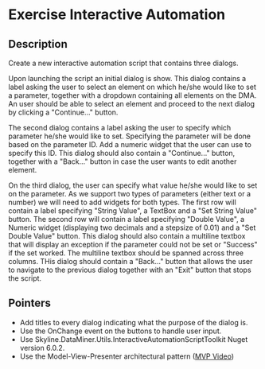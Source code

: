 # Exercise Interactive Automation

## Description

Create a new interactive automation script that contains three dialogs.

Upon launching the script an initial dialog is show. This dialog contains a label asking the user to select an element on which he/she would like to set a parameter, together with a dropdown containing all elements on the DMA. An user should be able to select an element and proceed to the next dialog by clicking a "Continue..." button.

The second dialog contains a label asking the user to specify which parameter he/she would like to set. Specifying the parameter will be done based on the parameter ID. Add a numeric widget that the user can use to specify this ID. This dialog should also contain a "Continue..." button, together with a "Back..." button in case the user wants to edit another element.

On the third dialog, the user can specify what value he/she would like to set on the parameter. As we support two types of parameters (either text or a number) we will need to add widgets for both types. The first row will contain a label specifying "String Value", a TextBox and a "Set String Value" button. The second row will contain a label specifying "Double Value", a Numeric widget (displaying two decimals and a stepsize of 0.01) and a "Set Double Value" button. This dialog should also contain a multiline textbox that will display an exception if the parameter could not be set or "Success" if the set worked. The multiline textbox should be spanned across three columns. THis dialog should contain a "Back..." button that allows the user to navigate to the previous dialog together with an "Exit" button that stops the script.

## Pointers

* Add titles to every dialog indicating what the purpose of the dialog is.
* Use the OnChange event on the buttons to handle user input.
* Use Skyline.DataMiner.Utils.InteractiveAutomationScriptToolkit Nuget version 6.0.2.
* Use the Model-View-Presenter architectural pattern ([MVP Video](https://community.dataminer.services/courses/dataminer-automation/lessons/model-view-presenter/))
